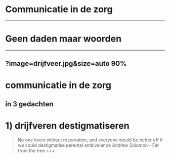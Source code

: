 # Communicatie in de zorg
---
# Geen daden maar woorden
---
?image=drijfveer.jpg&size=auto 90%
---
# communicatie in de zorg
in 3 gedachten
---
# 1) drijfveren destigmatiseren
> No one loves without reservation, 
> and everyone would be better off 
> if we could destigmatise parental ambivalence
Andrew Solomon - Far from the tree
+++


